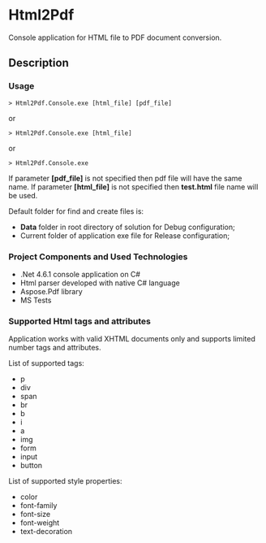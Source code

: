 # Html2Pdf
Console application for HTML file to PDF document conversion.

## Description

### Usage

```
> Html2Pdf.Console.exe [html_file] [pdf_file]
```
or
```
> Html2Pdf.Console.exe [html_file]
```
or
```
> Html2Pdf.Console.exe
```


If parameter **[pdf_file]** is not specified then pdf file will have the same name.
If parameter **[html_file]** is not specified then **test.html** file name will be used.

Default folder for find and create files is:
* **Data** folder in root directory of solution for Debug configuration;
* Current folder of application exe file for Release configuration;

### Project Components and Used Technologies
* .Net 4.6.1 console application on C#
* Html parser developed with native C# language
* Aspose.Pdf library
* MS Tests


### Supported Html tags and attributes
Application works with valid XHTML documents only and supports limited number tags and attributes.

List of supported tags:
* p
* div
* span
* br
* b
* i
* a
* img
* form
* input
* button

List of supported style properties:
* color
* font-family
* font-size
* font-weight
* text-decoration
